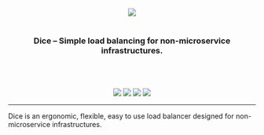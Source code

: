 <p align="center">
<br>   
<img src="https://sternentstehung.de/dice-black-100.png">
<br>
<br>
</p>

<h3 align="center">Dice &ndash; Simple load balancing for non-microservice infrastructures.</h3>

<p align="center">
<br>
<br>
<br>
<img src="https://circleci.com/gh/dominikbraun/foodunit.svg?style=shield">
<img src="https://goreportcard.com/badge/github.com/dominikbraun/foodunit">
<img src="https://img.shields.io/github/v/release/dominikbraun/foodunit?sort=semver">
<img src="https://img.shields.io/github/license/dominikbraun/foodunit">
<br>
</p>

---

Dice is an ergonomic, flexible, easy to use load balancer designed for non-microservice infrastructures.

